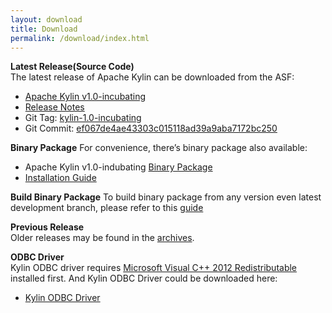 ```yaml
---
layout: download
title: Download
permalink: /download/index.html
---
```


__Latest Release(Source Code)__  
The latest release of Apache Kylin can be downloaded from the ASF:

* [Apache Kylin v1.0-incubating](http://www.apache.org/dyn/closer.cgi/incubator/kylin/apache-kylin-1.0-incubating/)
* [Release Notes](http://kylin.incubator.apache.org/docs/release_notes.html)
* Git Tag: [kylin-1.0-incubating](https://github.com/apache/incubator-kylin/tree/kylin-1.0-incubating)
* Git Commit: [ef067de4ae43303c015118ad39a9aba7172bc250](https://github.com/apache/incubator-kylin/commit/ef067de4ae43303c015118ad39a9aba7172bc250)

__Binary Package__
For convenience, there’s binary package also available: 

* Apache Kylin v1.0-indubating [Binary Package](https://dist.apache.org/repos/dist/release/incubator/kylin/apache-kylin-1.0-incubating/apache-kylin-1.0-incubating-bin.tar.gz)
* [Installation Guide](http://kylin.incubator.apache.org/docs/install)

__Build Binary Package__
To build binary package from any version even latest development branch, please refer to this [guide](http://kylin.incubator.apache.org/docs/howto/howto_package.html)

__Previous Release__  
 Older releases may be found in the [archives](https://dist.apache.org/repos/dist/release/incubator/kylin/).
    
__ODBC Driver__  
Kylin ODBC driver requires [Microsoft Visual C++ 2012 Redistributable](http://www.microsoft.com/en-us/download/details.aspx?id=30679) installed first. 
And Kylin ODBC Driver could be downloaded here: 

* [Kylin ODBC Driver](http://kylin.incubator.apache.org/download/KylinODBCDriver.zip)


